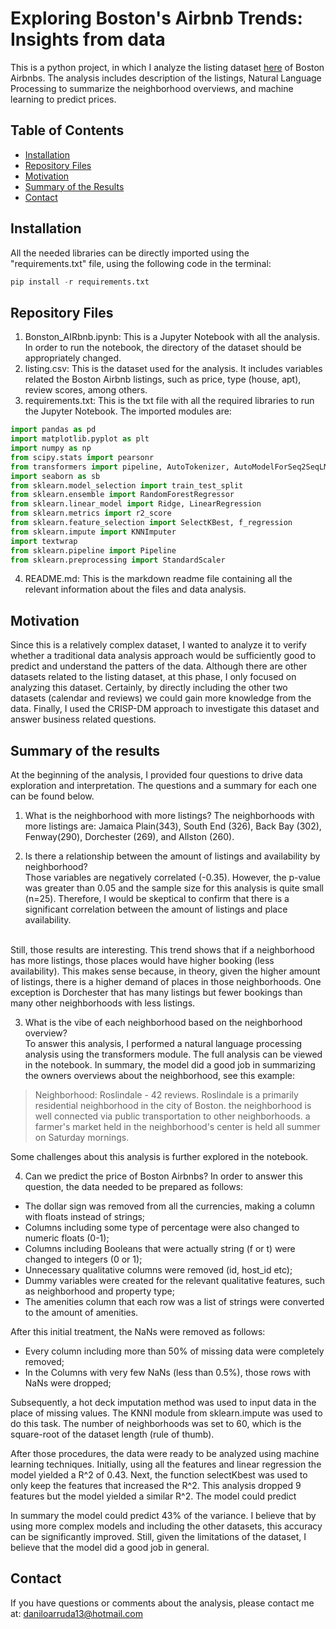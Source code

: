 # Exploring Boston's Airbnb Trends: Insights from data
This is a python project, in which I analyze the listing dataset [here][listing_dataset] of Boston Airbnbs. The analysis includes description of the listings, Natural Language Processing to summarize the neighborhood overviews, and machine learning to predict prices.

## Table of Contents

- [Installation](#installation)
- [Repository Files](#repository-files)
- [Motivation](#motivation)
- [Summary of the Results](#summary-of-the-results)
- [Contact](#contact)


## Installation
All the needed libraries can be directly imported using the "requirements.txt" file, using the following code in the terminal:
```python
pip install -r requirements.txt
```
## Repository Files
1. Bonston_AIRbnb.ipynb: This is a Jupyter Notebook with all the analysis. In order to run the notebook, the directory of the dataset should be appropriately changed. 
2. listing.csv: This is the dataset used for the analysis. It includes variables related the Boston Airbnb listings, such as price, type (house, apt), review scores, among others.
3. requirements.txt: This is the txt file with all the required libraries to run the Jupyter Notebook. The imported modules are:

```python
import pandas as pd
import matplotlib.pyplot as plt
import numpy as np
from scipy.stats import pearsonr
from transformers import pipeline, AutoTokenizer, AutoModelForSeq2SeqLM
import seaborn as sb
from sklearn.model_selection import train_test_split
from sklearn.ensemble import RandomForestRegressor
from sklearn.linear_model import Ridge, LinearRegression
from sklearn.metrics import r2_score
from sklearn.feature_selection import SelectKBest, f_regression
from sklearn.impute import KNNImputer
import textwrap
from sklearn.pipeline import Pipeline
from sklearn.preprocessing import StandardScaler
```
4. README.md: This is the markdown readme file containing all the relevant information about the files and data analysis.

## Motivation
Since this is a relatively complex dataset, I wanted to analyze it to verify whether a traditional data analysis approach would be sufficiently good to predict and understand the patters of the data. Although there are other datasets related to the listing dataset, at this phase, I only focused on analyzing this dataset. Certainly, by directly including the other two datasets (calendar and reviews) we could gain more knowledge from the data. Finally, I used the CRISP-DM approach to investigate this dataset and answer business related questions.

## Summary of the results
At the beginning of the analysis, I provided four questions to drive data exploration and interpretation. The questions and a summary for each one can be found below.

1. What is the neighborhood with more listings?
The neighborhoods with more listings are: Jamaica Plain(343), South End (326), Back Bay (302), Fenway(290), Dorchester (269), and Allston (260).

2. Is there a relationship between the amount of listings and availability by neighborhood? 
<br>Those variables are negatively correlated (-0.35). However, the p-value was greater than 0.05 and the sample size for this analysis is quite small (n=25). Therefore, I would be skeptical to confirm that there is a significant correlation between the amount of listings and place availability.

<br>Still, those results are interesting. This trend shows that if a neighborhood has more listings, those places would have higher booking (less availability). This makes sense because, in theory, given the higher amount of listings, there is a higher demand of places in those neighborhoods. One exception is Dorchester that has many listings but fewer bookings than many other neighborhoods with less listings.

3. What is the vibe of each neighborhood based on the neighborhood overview?
<br>To answer this analysis, I performed a natural language processing analysis using the transformers module. The full analysis can be viewed in the notebook. In summary, the model did a good job in summarizing the owners overviews about the neighborhood, see this example: 
> Neighborhood: Roslindale - 42 reviews. Roslindale is a primarily residential neighborhood in the city of Boston. the neighborhood is well connected via public transportation to other neighborhoods. a farmer's market held in the neighborhood's center is held all summer on Saturday mornings. 

Some challenges about this analysis is further explored in the notebook.

4. Can we predict the price of Boston Airbnbs?
In order to answer this question, the data needed to be prepared as follows:

- The dollar sign was removed from all the currencies, making a column with floats instead of strings;
- Columns including some type of percentage were also changed to numeric floats (0-1);
- Columns including Booleans that were actually string (f or t) were changed to integers (0 or 1);
- Unnecessary qualitative columns were removed (id, host_id etc);
- Dummy variables were created for the relevant qualitative features, such as neighborhood and property type;
- The amenities column that each row was a list of strings were converted to the amount of amenities.

After this initial treatment, the NaNs were removed as follows:
- Every column including more than 50% of missing data were completely removed;
- In the Columns with very few NaNs (less than 0.5%), those rows with NaNs were dropped;

Subsequently, a hot deck imputation method was used to input data in the place of missing values. The KNNI module from sklearn.impute was used to do this task. The number of neighborhoods was set to 60, which is the square-root of the dataset length (rule of thumb).

After those procedures, the data were ready to be analyzed using machine learning techniques. 
Initially, using all the features and linear regression the model yielded a R^2 of 0.43. Next, the function selectKbest was used to only keep the features that increased the R^2. This analysis dropped 9 features but the model yielded a similar R^2. The model could predict 

In summary the model could predict 43% of the variance. I believe that by using more complex models and including the other datasets, this accuracy can be significantly improved. Still, given the limitations of the dataset, I believe that the model did a good job in general. 



## Contact

If you have questions or comments about the analysis, please contact me at: daniloarruda13@hotmail.com



[listing_dataset]: https://www.kaggle.com/datasets/airbnb/boston